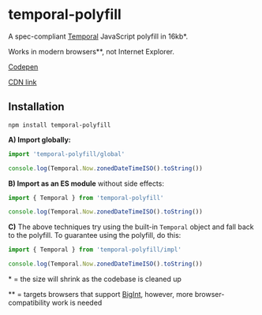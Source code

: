 
# temporal-polyfill

A spec-compliant [Temporal] JavaScript polyfill in 16kb<super>*</super>.

Works in modern browsers<super>**</super>, not Internet Explorer.

[Codepen](https://codepen.io/arshaw/pen/VwrMQPJ?editors=1111)

[CDN link](https://cdn.jsdelivr.net/npm/temporal-polyfill@0.0.7/dist/global.js)
<!-- NOTE: when updating this link, update the codepen too -->

## Installation

```
npm install temporal-polyfill
```

**A) Import globally:**

```js
import 'temporal-polyfill/global'

console.log(Temporal.Now.zonedDateTimeISO().toString())
```

**B) Import as an ES module** without side effects:

```js
import { Temporal } from 'temporal-polyfill'

console.log(Temporal.Now.zonedDateTimeISO().toString())
```

**C)** The above techniques try using the built-in `Temporal` object and fall back to the polyfill.
To guarantee using the polyfill, do this:

```js
import { Temporal } from 'temporal-polyfill/impl'

console.log(Temporal.Now.zonedDateTimeISO().toString())
```

<super>*</super> = the size will shrink as the codebase is cleaned up

<super>**</super> = targets browsers that support [BigInt], however, more browser-compatibility
work is needed


[Temporal]: https://github.com/tc39/proposal-temporal
[BigInt]: https://developer.mozilla.org/en-US/docs/Web/JavaScript/Reference/Global_Objects/BigInt
